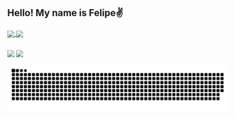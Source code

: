 ## Hello! My name is Felipe✌️

<a href="https://github.com/anuraghazra/github-readme-stats">
  <img height=200 align="center" src="https://github-readme-stats-cerbonxd.vercel.app/api?username=CerbonXD&show_icons=true&include_all_commits=true&theme=midnight-purple&bg_color=00000000" />
</a>
<a href="https://github.com/anuraghazra/convoychat">
  <img height=199 align="center" src="https://github-readme-stats-cerbonxd.vercel.app/api/top-langs?username=CerbonXD&layout=compact&langs_count=8&card_width=250&theme=midnight-purple&bg_color=00000000" />
</a>

##

<div> 
  <a href="https://www.instagram.com/felipe_cerboncini" target="_blank"><img src="https://img.shields.io/badge/-Instagram-%23E4405F?style=for-the-badge&logo=instagram&logoColor=white" target="_blank"></a>
  <a href = "mailto:felipecerboncinix@gmail.com"><img src="https://img.shields.io/badge/-Gmail-%23333?style=for-the-badge&logo=gmail&logoColor=white" target="_blank"></a> 
 
  ![snake gif](https://github.com/CerbonXD/CerbonXD/blob/output/github-contribution-grid-snake.svg)
 
</div>
